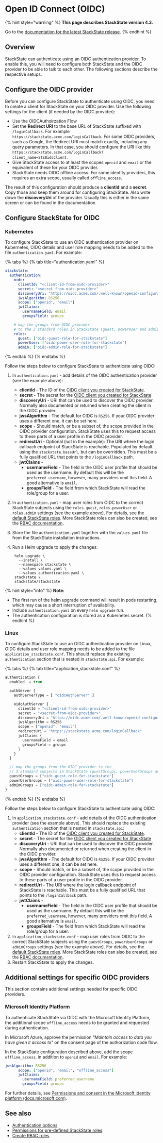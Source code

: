 # Open ID Connect \(OIDC\)

{% hint style="warning" %}
**This page describes StackState version 4.3.**

Go to the [documentation for the latest StackState release](https://docs.stackstate.com/).
{% endhint %}

## Overview

StackState can authenticate using an OIDC authentication provider. To enable this, you will need to configure both StackState and the OIDC provider to be able to talk to each other. The following sections describe the respective setups.

## Configure the OIDC provider

Before you can configure StackState to authenticate using OIDC, you need to create a client for StackState on your OIDC provider. Use the following settings for the client \(if needed by the OIDC provider\):

* Use the OIDCAuthoirzation Flow
* Set the **Redirect URI** to the base URL of StackState suffixed with `/loginCallback`. For example `https://stackstate.acme.com/loginCallback`. For some OIDC providers, such as Google, the Redirect URI must match exactly, including any query parameters. In that case, you should configure the URI like this `https://stackstate.acme.com/loginCallback?client_name=StsOidcClient`.
* Give StackState access to at least the scopes `openid` and `email` or the equivalent of these for your OIDC provider.
* StackState needs OIDC offline access. For some identity providers, this requires an extra scope, usually called `offline_access`.

The result of this configuration should produce a **clientId** and a **secret**. Copy those and keep them around for configuring StackState. Also write down the **discoveryUri** of the provider. Usually this is either in the same screen or can be found in the documentation.

## Configure StackState for OIDC

### Kubernetes

To configure StackState to use an OIDC authentication provider on Kubernetes, OIDC details and user role mapping needs to be added to the file `authentication.yaml`. For example:

{% tabs %}
{% tab title="authentication.yaml" %}
```yaml
stackstate:
  authentication:
    oidc:
      clientId: "<client-id-from-oidc-provider>"
      secret: "<secret-from-oidc-provider>"
      discoveryUri: "https://oidc.acme.com/.well-known/openid-configuration"
      jwsAlgorithm: RS256
      scope: ["openid", "email"]
      jwtClaims:
        usernameField: email
        groupsField: groups

    # map the groups from OIDC provider
    # to the 3 standard roles in StackState (guest, powerUser and admin)
    roles:
      guest: ["oidc-guest-role-for-stackstate"]
      powerUser: ["oidc-power-user-role-for-stackstate"]
      admin: ["oidc-admin-role-for-stackstate"]
```
{% endtab %}
{% endtabs %}

Follow the steps below to configure StackState to authenticate using OIDC:

1. In `authentication.yaml` - add details of the OIDC authentication provider \(see the example above\):
   * **clientId** - The ID of the [OIDC client you created for StackState](oidc.md#configure-the-oidc-provider).
   * **secret** - The secret for the [OIDC client you created for StackState](oidc.md#configure-the-oidc-provider)
   * **discoveryUri** - URI that can be used to discover the OIDC provider. Normally also documented or returned when creating the client in the OIDC provider.
   * **jwsAlgorithm** - The default for OIDC is `RS256`. If your OIDC provider uses a different one, it can be set here.
   * **scope** - Should match, or be a subset of, the scope provided in the OIDC provider configuration. StackState uses this to request access to these parts of a user profile in the OIDC provider.
   * **redirectUri** - Optional \(not in the example\): The URI where the login callback endpoint of StackState is reachable. Populated by default using the `stackstate.baseUrl`, but can be overridden. This must be a fully qualified URL that points to the `/loginCallback` path.
   * **jwtClaims** -
     * **usernameField** - The field in the OIDC user profile that should be used as the username. By default this will be the `preferred_username`, however, many providers omit this field. A good alternative is `email`.
     * **groupsField** - The field from which StackState will read the role/group for a user.
2. In `authentication.yaml` - map user roles from OIDC to the correct StackState subjects using the `roles.guest`, `roles.powerUser` or `roles.admin` settings \(see the example above\). For details, see the [default StackState roles](../rbac/rbac_permissions.md#predefined-roles). More StackState roles can also be created, see the [RBAC documentation](../rbac/).
3. Store the file `authentication.yaml` together with the `values.yaml` file from the StackState installation instructions.
4. Run a Helm upgrade to apply the changes:

   ```text
    helm upgrade \
      --install \
      --namespace stackstate \
      --values values.yaml \
      --values authentication.yaml \
    stackstate \
    stackstate/stackstate
   ```

{% hint style="info" %}
**Note:**

* The first run of the helm upgrade command will result in pods restarting, which may cause a short interruption of availability.
* Include `authentication.yaml` on every `helm upgrade` run.
* The authentication configuration is stored as a Kubernetes secret.
{% endhint %}

### Linux

To configure StackState to use an OIDC authentication provider on Linux, OIDC details and user role mapping needs to be added to the file `application_stackstate.conf`. This should replace the existing `authentication` section that is nested in `stackstate.api`. For example:

{% tabs %}
{% tab title="application\_stackstate.conf" %}
```javascript
authentication {
  enabled  = true

  authServer {
    authServerType = [ "oidcAuthServer" ]

    oidcAuthServer {
      clientId = "<client-id-from-oidc-provider>"
      secret = "<secret-from-oidc-provider>"
      discoveryUri = "https://oidc.acme.com/.well-known/openid-configuration"
      jwsAlgorithm = RS256
      scope = ["openid", "email"]
      redirectUri = "https://stackstate.acme.com/loginCallback"
      jwtClaims {
        usernameField = email
        groupsField = groups
      }
    }
  }

  // map the groups from the OIDC provider to the
  // 3 standard subjects in StackState (guestGroups, powerUserGroups and adminGroups)
  guestGroups = ["oidc-guest-role-for-stackstate"]
  powerUserGroups = ["oidc-power-user-role-for-stackstate"]
  adminGroups = ["oidc-admin-role-for-stackstate"]
}
```
{% endtab %}
{% endtabs %}

Follow the steps below to configure StackState to authenticate using OIDC:

1. In `application_stackstate.conf` - add details of the OIDC authentication provider \(see the example above\). This should replace the existing `authentication` section that is nested in `stackstate.api`:
   * **clientId** - The ID of the [OIDC client you created for StackState](oidc.md#configure-oidc-provider).
   * **secret** - The secret for the [OIDC client you created for StackState](oidc.md#configure-oidc-provider)
   * **discoveryUri** - URI that can be used to discover the OIDC provider. Normally also documented or returned when creating the client in the OIDC provider.
   * **jwsAlgorithm** - The default for OIDC is `RS256`. If your OIDC provider uses a different one, it can be set here.
   * **scope** - Should match, or be a subset of, the scope provided in the OIDC provider configuration. StackState uses this to request access to these parts of a user profile in the OIDC provider.
   * **redirectUri** - The URI where the login callback endpoint of StackState is reachable. This must be a fully qualified URL that points to the `/loginCallback` path.
   * **jwtClaims** -
     * **usernameField** - The field in the OIDC user profile that should be used as the username. By default this will be the `preferred_username`, however, many providers omit this field. A good alternative is `email`.
     * **groupsField** - The field from which StackState will read the role/group for a user.
2. In `application_stackstate.conf` - map user roles from OIDC to the correct StackState subjects using the `guestGroups`, `powerUserGroups` or `adminGroups` settings \(see the example above\). For details, see the [default StackState roles](../rbac/rbac_permissions.md#predefined-roles). More StackState roles can also be created, see the [RBAC documentation](../rbac/).
3. Restart StackState to apply the changes.

## Additional settings for specific OIDC providers

This section contains additional settings needed for specific OIDC providers.

### Microsoft Identity Platform

To authenticate StackState via OIDC with the Microsoft Identity Platform, the additional scope `offline_access` needs to be granted and requested during authentication.

In Microsoft Azure, approve the permission _"Maintain access to data you have given it access to"_ on the consent page of the authorization code flow.

In the StackState configuration described above, add the scope `offline_access`, in addition to `openid` and `email`. For example:

```yaml
jwsAlgorithm: RS256
      scope: ["openid", "email", "offline_access"]
      jwtClaims:
        usernameField: preferred_username
        groupsField: groups
```

For further details, see [Permissions and consent in the Microsoft identity platform \(docs.microsoft.com\)](https://docs.microsoft.com/en-us/azure/active-directory/develop/v2-permissions-and-consent).

## See also

* [Authentication options](authentication_options.md)
* [Permissions for pre-defined StackState roles](../rbac/rbac_permissions.md#predefined-roles)
* [Create RBAC roles](../rbac/rbac_roles.md)

